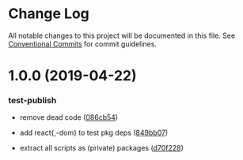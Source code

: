 # Change Log

All notable changes to this project will be documented in this file.
See [Conventional Commits](https://conventionalcommits.org) for commit guidelines.

# 1.0.0 (2019-04-22)


### test-publish

* remove dead code ([086cb54](https://github.com/hzdg/hz-core/commit/086cb54))
* add react{,-dom} to test pkg deps ([849bb07](https://github.com/hzdg/hz-core/commit/849bb07))

* extract all scripts as (private) packages ([d70f228](https://github.com/hzdg/hz-core/commit/d70f228))
